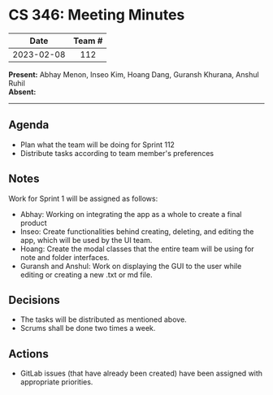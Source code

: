 # CS 346: Meeting Minutes

|    Date    | Team # |
|:----------:| :----: |
| 2023-02-08 |  112   |

**Present:** Abhay Menon, Inseo Kim, Hoang Dang, Guransh Khurana, Anshul Ruhil
<br/>
**Absent:**

---

## Agenda
- Plan what the team will be doing for Sprint 112
- Distribute tasks according to team member's preferences

## Notes

Work for Sprint 1 will be assigned as follows:
- Abhay: Working on integrating the app as a whole to create a final product
- Inseo: Create functionalities behind creating, deleting, and editing the app, which will be used by the UI team.
- Hoang: Create the modal classes that the entire team will be using for note and folder interfaces.
- Guransh and Anshul: Work on displaying the GUI to the user while editing or creating a new .txt or md file.

## Decisions
- The tasks will be distributed as mentioned above.
- Scrums shall be done two times a week.

## Actions
- GitLab issues (that have already been created) have been assigned with appropriate priorities.